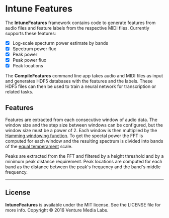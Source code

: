 # Intune Features

The **IntuneFeatures** framework contains code to generate features from audio files and feature labels from the respective MIDI files. Currently supports these features:

- [x] Log-scale specturm power estimate by bands
- [x] Spectrum power flux
- [x] Peak power
- [x] Peak power flux
- [x] Peak locations

The **CompileFeatures** command line app takes audio and MIDI files as input and generates HDF5 databases with the features and the labels. These HDF5 files can then be used to train a neural network for transcription or related tasks.

## Features

Features are extracted from each consecutive window of audio data. The window size and the step size between windows can be configured, but the window size must be a power of 2. Each window is then multiplied by the [Hamming windowing function](https://en.wikipedia.org/wiki/Window_function#Hamming_window). To get the spectal power the FFT is computed for each window and the resulting spectrum is divided into bands of the [equal temperament](https://en.wikipedia.org/wiki/Equal_temperament) scale.

Peaks are extracted from the FFT and filtered by a height threshold and by a minimum peak distance requirement. Peak locations are computed for each band as the distance between the peak's frequency and the band's middle frequency.

---

## License

**IntuneFeatures** is available under the MIT license. See the LICENSE file for more info. Copyright © 2016 Venture Media Labs.
